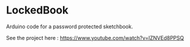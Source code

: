 LockedBook
==========

Arduino code for a password protected sketchbook.

See the project here :
https://www.youtube.com/watch?v=lZNVEd8PPSQ
